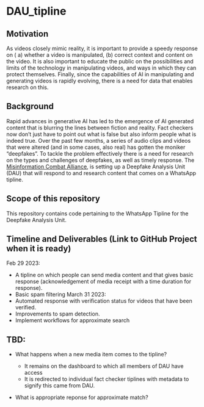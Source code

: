 # DAU_tipline

## Motivation
As videos closely mimic reality, it is important to provide a speedy response on ( a) whether a video is manipulated, (b) correct context and content on the video. It is also important to educate the public on the possibilities and limits of the technology in manipulating videos, and ways in which they can protect themselves. Finally, since the capabilities of AI in manipulating and generating videos is rapidly evolving, there is a need for data that enables research on this.


## Background
Rapid advances in generative AI has led to the emergence of AI generated content that is blurring the lines between fiction and reality. Fact checkers now don’t just have to point out what is false but also inform people what is indeed true. Over the past few months, a series of audio clips and videos that were altered (and in some cases, also real) has gotten the moniker “deepfakes”. To tackle the problem effectively there is a need for research on the types and challenges of deepfakes, as well as timely response. The [Misinformation Combat Alliance](https://mcaindia.in/), is setting up a Deepfake Analysis Unit (DAU) that will respond to and research content that comes on a WhatsApp tipline.  

## Scope of this repository
This repository contains code pertaining to the WhatsApp Tipline for the Deepfake Analysis Unit. 

## Timeline and Deliverables (Link to GitHub Project when it is ready)
Feb 29 2023: 
  * A tipline on which people can send media content and that gives basic response (acknowledgement of media receipt with a time duration for response).
  * Basic spam filtering
March 31 2023: 
  * Automated response with verification status for videos that have been verified.
  * Improvements to spam detection.
  * Implement workflows for approximate search

## TBD:
* What happens when a new media item comes to the tipline?
  * It remains on the dashboard to which all members of DAU have access
  * It is redirected to individual fact checker tiplines with metadata to signify this came from DAU.
 
* What is appropriate reponse for approximate match?


